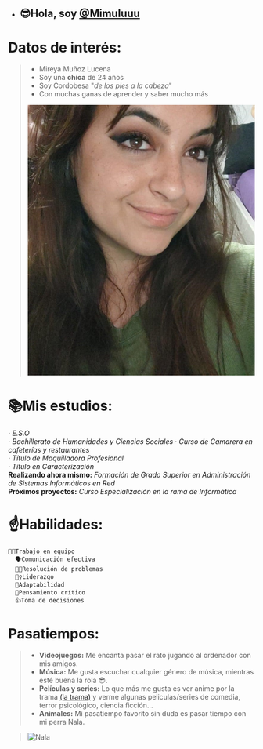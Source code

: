 - ## 😎Hola, soy [@Mimuluuu](https://github.com/Mimuluuu/Mimuluuu)
  
# Datos de interés:
>
> - Mireya Muñoz Lucena  
> - Soy una **chica** de 24 años    
> - Soy Cordobesa "_de los pies a la cabeza_"  
> - Con muchas ganas de aprender y saber mucho más
>
> ![Mimuluuu](https://github.com/Mimuluuu/foto/blob/main/WhatsApp%20Image%202024-09-27%20at%2013.43.54.jpeg)
>
# 📚Mis estudios:

· _E.S.O_  
· _Bachillerato de Humanidades y Ciencias Sociales_
· _Curso de Camarera en cafeterías y restaurantes_  
· _Título de Maquilladora Profesional_  
· _Título en Caracterización_  
  **Realizando ahora mismo:** _Formación de Grado Superior en Administración de Sistemas Informáticos en Red_  
  **Próximos proyectos:** _Curso Especialización en la rama de Informática_  
>
>
# ☝️Habilidades:  

    🤜🤛Trabajo en equipo  
      🗣️Comunicación efectiva 
      😵‍💫Resolución de problemas  
      🧍‍♀️Liderazgo  
      🤗Adaptabilidad
      🧐Pensamiento crítico 
      👍Toma de decisiones  

# Pasatiempos:
>
> - **Videojuegos:** Me encanta pasar el rato jugando al ordenador con mis amigos.  
> - **Música:** Me gusta escuchar cualquier género de música, mientras esté buena la rola 😎.  
> - **Películas y series:** Lo que más me gusta es ver anime por la trama [(la trama)](https://es.pinterest.com/pin/56717276551554970/)
 y verme algunas peliculas/series de comedia, terror psicológico, ciencia ficción...  
> - **Animales:** Mi pasatiempo favorito sin duda es pasar tiempo con mi perra Nala.

> ![Nala](010d2634-3a62-4ea3-b154-f33e6b5c377e.jpg)

